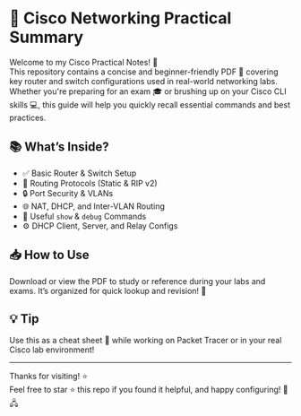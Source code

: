 # 🧾 Cisco Networking Practical Summary

Welcome to my Cisco Practical Notes! 🚀  
This repository contains a concise and beginner-friendly PDF 📄 covering key router and switch configurations used in real-world networking labs. Whether you're preparing for an exam 🎓 or brushing up on your Cisco CLI skills 💻, this guide will help you quickly recall essential commands and best practices.

## 📚 What’s Inside?
- ✅ Basic Router & Switch Setup
- 🔁 Routing Protocols (Static & RIP v2)
- 🔒 Port Security & VLANs
- 🌐 NAT, DHCP, and Inter-VLAN Routing
- 🧪 Useful `show` & `debug` Commands
- ⚙️ DHCP Client, Server, and Relay Configs

## 📥 How to Use
Download or view the PDF to study or reference during your labs and exams. It’s organized for quick lookup and revision! 📘



## 💡 Tip
Use this as a cheat sheet 📝 while working on Packet Tracer or in your real Cisco lab environment!

---

Thanks for visiting! ⭐  
Feel free to star ⭐ this repo if you found it helpful, and happy configuring! 🔌🖧
